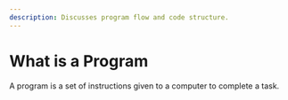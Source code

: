```yaml
---
description: Discusses program flow and code structure.
---
```


# What is a Program

A program is a set of instructions given to a computer to complete a task. 


